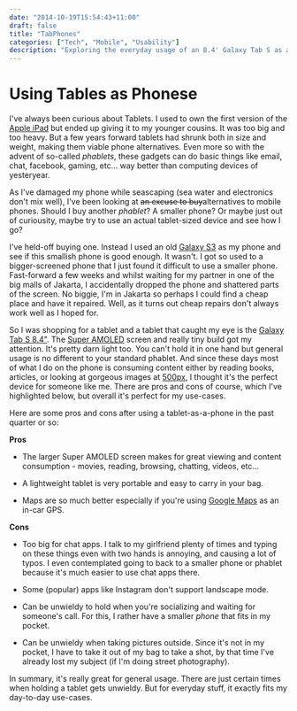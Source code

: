 ```yaml
---
date: "2014-10-19T15:54:43+11:00"
draft: false
title: "TabPhones"
categories: ["Tech", "Mobile", "Usability"]
description: "Exploring the everyday usage of an 8.4' Galaxy Tab S as a 'phone'."
---
```


# Using Tables as Phonese

I've always been curious about Tablets. I used to own the first
version of the [Apple iPad](http://store.apple.com/au/ipad) but ended up giving it to my younger cousins.
It was too big and too heavy. But a few years forward tablets had
shrunk both in size and weight, making them viable phone alternatives.
Even more so with the advent of so-called *phablets*, these gadgets
can do basic things like email, chat, facebook, gaming, etc... way better than
computing devices of yesteryear.

As I've damaged my phone while seascaping (sea water and electronics
don't mix well), I've been looking at ~~an excuse to buy~~alternatives to mobile phones.
Should I buy another *phablet*? A smaller phone? Or maybe just out of
curiousity, maybe try to use an actual tablet-sized device and see how
I go?

I've held-off buying one. Instead I used an old
[Galaxy S3](http://www.samsung.com/global/galaxys3/) as my phone and
see if this smallish phone is good enough. It wasn't. I got so used to
a bigger-screened phone that I just found it difficult to use a
smaller phone. Fast-forward a few weeks and whilst waiting for my
partner in one of the big malls of Jakarta, I accidentally dropped the
phone and shattered parts of the screen. No biggie, I'm in Jakarta so
perhaps I could find a cheap place and have it repaired. Well, as it
turns out cheap repairs don't always work well as I hoped for.

So I was shopping for a tablet and a tablet that caught my eye is the
[Galaxy Tab S 8.4"](http://www.samsung.com/id/galaxytabs/?cid=id_ppc_googlesem_tabs_20140922).
The [Super AMOLED](http://en.wikipedia.org/wiki/AMOLED#Super_AMOLED)
screen and really tiny build got my attention. It's pretty darn light
too. You can't hold it in one hand but general usage is no different
to your standard phablet. And since these days most of what I do on
the phone is consuming content either by reading books, articles, or
looking at gorgeous images at [500px](https://www.500px.com), I
thought it's the perfect device for someone like me. There are pros
and cons of course, which I've highlighted below, but overall it's
perfect for my use-cases.

Here are some pros and cons after using a tablet-as-a-phone in the
past quarter or so:

__Pros__

* The larger Super AMOLED screen makes for great viewing and content
  consumption - movies, reading, browsing, chatting, videos, etc...

* A lightweight tablet is very portable and easy to carry in your bag.

* Maps are so much better especially if you're using
  [Google Maps](https://maps.google.com) as an in-car GPS.

__Cons__

* Too big for chat apps. I talk to my girlfriend plenty of times and
  typing on these things even with two hands is annoying, and causing
  a lot of typos. I even contemplated going to back to a smaller phone
  or phablet because it's much easier to use chat apps there.

* Some (popular) apps like Instagram don't support landscape mode.

* Can be unwieldy to hold when you're socializing and waiting for
  someone's call. For this, I rather have a smaller *phone* that fits
  in my pocket.

* Can be unwieldy when taking pictures outside. Since it's not in my
  pocket, I have to take it out of my bag to take a shot, by that time
  I've already lost my subject (if I'm doing street photography).

In summary, it's really great for general usage. There are just
certain times when holding a tablet gets unwieldy. But for everyday
stuff, it exactly fits my day-to-day use-cases.


